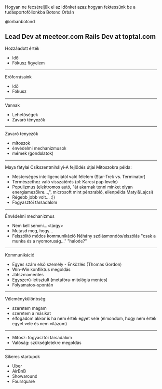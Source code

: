 Hogyan ne fecséreljük el az időnket azaz hogyan fektessünk be a tudásportofólionkba
Botond Orbán

@orbanbotond

Lead Dev at meeteor.com
Rails Dev at toptal.com
---
Hozzáadott érték
- Idő
- Fókusz figyelem
---
Erőforrásaink
- Idő
- Fókusz
---
Vannak
- Lehetőségek
- Zavaró tényezők
---
Zavaró tenyezők
- mítoszok
- énvédelmi mechanizmusok
- mémek (gondolatok)
---
Maya fátylai Csíkszentmihályi-A fejlődés útjai
Mítoszokra példa:
- Mesterséges intelligenciától való félelem (Star-Trek vs. Terminator)
- Természethez való visszatérés (pl: Karcsi pap levele)
- Populizmus (elektromos autó, "át akarnak tenni minket olyan energiamezőkre...,", microsoft mint pénzrabló, ellenpélda Matyi&Lajcsi)
- Régebb jobb volt... :))
- Fogyasztói társadalom
---
Énvédelmi mechanizmus
- Nem kell semmi...<tárgy>
- Mutasd meg, hogy... <archaikus cselekvesforma>
- Felszólító módos kommunikáció
Néhány szólásmondós/elszólás "csak a munka és a nyomoruság..." "halode?"
---
Kommunikáció
- Egyes szám első személy - Énközlés (Thomas Gordon) 
- Win-Win konfliktus megoldás
- Játszmamentes
- Egyszerű-letisztult (metafóra-mitológia mentes)
- Folyamatos-spontán
---
Véleménykülönbség
- szeretem magam
- szeretem a másikat
- elfogadom akkor is ha nem értek egyet vele (elmondom, hogy nem értek egyet vele és nem vitázom)
---
- Mitosz: fogyasztói társadalom
- Valóság: szükségletekre megoldás
---
Sikeres startupok
- Uber
- AirBnB
- Showaround
- Foursquare
